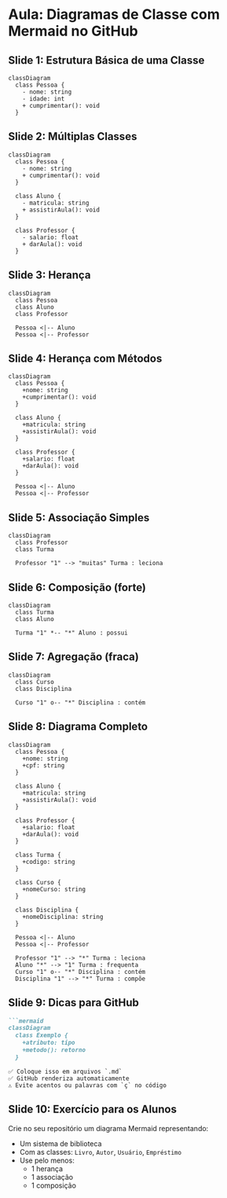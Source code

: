 # Aula: Diagramas de Classe com Mermaid no GitHub

## Slide 1: Estrutura Básica de uma Classe
```mermaid
classDiagram
  class Pessoa {
    - nome: string
    - idade: int
    + cumprimentar(): void
  }
```

## Slide 2: Múltiplas Classes
```mermaid
classDiagram
  class Pessoa {
    - nome: string
    + cumprimentar(): void
  }

  class Aluno {
    - matricula: string
    + assistirAula(): void
  }

  class Professor {
    - salario: float
    + darAula(): void
  }
```

## Slide 3: Herança
```mermaid
classDiagram
  class Pessoa
  class Aluno
  class Professor

  Pessoa <|-- Aluno
  Pessoa <|-- Professor
```

## Slide 4: Herança com Métodos
```mermaid
classDiagram
  class Pessoa {
    +nome: string
    +cumprimentar(): void
  }

  class Aluno {
    +matricula: string
    +assistirAula(): void
  }

  class Professor {
    +salario: float
    +darAula(): void
  }

  Pessoa <|-- Aluno
  Pessoa <|-- Professor
```

## Slide 5: Associação Simples
```mermaid
classDiagram
  class Professor
  class Turma

  Professor "1" --> "muitas" Turma : leciona
```

## Slide 6: Composição (forte)
```mermaid
classDiagram
  class Turma
  class Aluno

  Turma "1" *-- "*" Aluno : possui
```

## Slide 7: Agregação (fraca)
```mermaid
classDiagram
  class Curso
  class Disciplina

  Curso "1" o-- "*" Disciplina : contém
```

## Slide 8: Diagrama Completo
```mermaid
classDiagram
  class Pessoa {
    +nome: string
    +cpf: string
  }

  class Aluno {
    +matricula: string
    +assistirAula(): void
  }

  class Professor {
    +salario: float
    +darAula(): void
  }

  class Turma {
    +codigo: string
  }

  class Curso {
    +nomeCurso: string
  }

  class Disciplina {
    +nomeDisciplina: string
  }

  Pessoa <|-- Aluno
  Pessoa <|-- Professor

  Professor "1" --> "*" Turma : leciona
  Aluno "*" --> "1" Turma : frequenta
  Curso "1" o-- "*" Disciplina : contém
  Disciplina "1" --> "*" Turma : compõe
```

## Slide 9: Dicas para GitHub
```markdown
```mermaid
classDiagram
  class Exemplo {
    +atributo: tipo
    +metodo(): retorno
  }
```
```
✅ Coloque isso em arquivos `.md`  
✅ GitHub renderiza automaticamente  
⚠️ Evite acentos ou palavras com `ç` no código
```

## Slide 10: Exercício para os Alunos

Crie no seu repositório um diagrama Mermaid representando:
- Um sistema de biblioteca
- Com as classes: `Livro`, `Autor`, `Usuário`, `Empréstimo`
- Use pelo menos:
  - 1 herança
  - 1 associação
  - 1 composição
